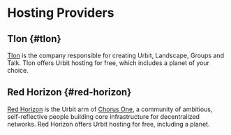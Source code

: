 # Hosting Providers

## Tlon {#tlon}
[Tlon](https://tlon.io) is the company responsible for creating Urbit, Landscape, Groups and Talk. Tlon offers Urbit hosting for free, which includes a planet of your choice.

## Red Horizon {#red-horizon}

[Red Horizon](https://redhorizon.com) is the Urbit arm of [Chorus One](https://chorus.one), a community of ambitious, self-reflective people building core infrastructure for decentralized networks. Red Horizon offers Urbit hosting for free, including a planet.
